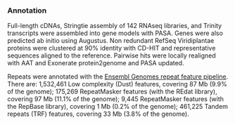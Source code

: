 ### Annotation

Full-length cDNAs, Stringtie assembly of 142 RNAseq libraries, and Trinity transcripts were assembled into gene models with PASA. Genes were also predicted ab initio using Augustus. Non redundant RefSeq Viridiplantae proteins were clustered at 90% identity with CD-HIT and representative sequences aligned to the reference. Pairwise hits were locally realigned with AAT and Exonerate protein2genome and PASA updated. 

Repeats were annotated with the [Ensembl Genomes repeat feature pipeline](http://plants.ensembl.org/info/genome/annotation/repeat_features.html). There are: 1,532,461 Low complexity (Dust) features, covering 87 Mb (9.9% of the genome); 175,269 RepeatMasker features (with the REdat library), covering 97 Mb (11.1% of the genome); 9,445 RepeatMasker features (with the RepBase library), covering 1 Mb (0.2% of the genome); 461,225 Tandem repeats (TRF) features, covering 33 Mb (3.8% of the genome).
